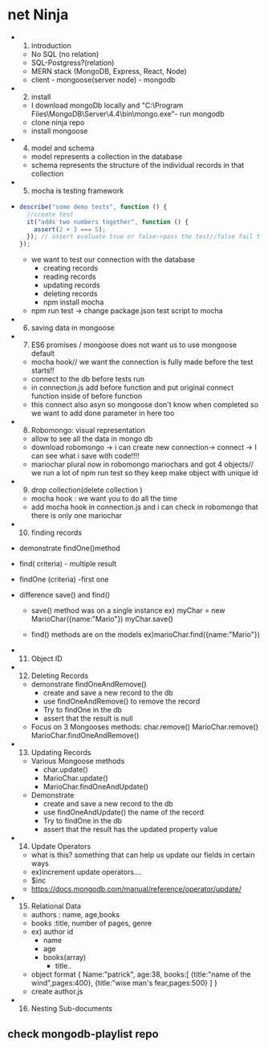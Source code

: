 # net Ninja

- 1. introduction
  - No SQL (no relation)
  - SQL-Postgress?(relation)
  - MERN stack (MongoDB, Express, React, Node)
  - client - mongoose(server node) - mongodb
- 2. install

  - I download mongoDb locally and "C:\Program Files\MongoDB\Server\4.4\bin\mongo.exe"- run mongodb
  - clone ninja repo
  - install mongoose

- 4. model and schema

  - model represents a collection in the database
  - schema represents the structure of the individual records in that collection

- 5. mocha is testing framework
- ```js
  describe("some demo tests", function () {
    //create test
    it("adds two numbers together", function () {
      assert(2 + 3 === 5);
    }); // assert evaluate true or false->pass the test//false fail test
  });
  ```

  - we want to test our connection with the database
    - creating records
    - reading records
    - updating records
    - deleting records
    - npm install mocha
  - npm run test -> change package.json test script to mocha

- 6. saving data in mongoose

- 7. ES6 promises / mongoose does not want us to use mongoose default
  - mocha hook// we want the connection is fully made before the test starts!!
  - connect to the db before tests run
  - in connection.js add before function and put original connect function inside of before function
  - this connect also asyn so mongoose don't know when completed so we want to add done parameter in here too
- 8. Robomongo: visual representation

  - allow to see all the data in mongo db
  - download robomongo -> i can create new connection-> connect -> I can see what i save with code!!!!
  - mariochar plural now in robomongo mariochars and got 4 objects// we run a lot of npm run test so they keep make object with unique id

- 9. drop collection(delete collection )

  - mocha hook : we want you to do all the time
  - add mocha hook in connection.js and i can check in robomongo that there is only one mariochar

- 10. finding records
- demonstrate findOne()method

- find( criteria) - multiple result
- findOne (criteria) -first one
- difference save() and find()

  - save() method was on a single instance
    ex) myChar = new MarioChar({name:"Mario"})
    myChar.save()

  - find() methods are on the models
    ex)marioChar.find({name:"Mario"})

- 11. Object ID
- 12. Deleting Records

  - demonstrate findOneAndRemove()
    - create and save a new record to the db
    - use findOneAndRemove() to remove the record
    - Try to findOne in the db
    - assert that the result is null
  - Focus on 3 Mongooses methods:
    char.remove()
    MarioChar.remove()
    MarioChar.findOneAndRemove()

- 13. Updating Records
  - Various Mongoose methods
    - char.update()
    - MarioChar.update()
    - MarioChar.findOneAndUpdate()
  - Demonstrate
    - create and save a new record to the db
    - use findOneAndUpdate() the name of the record
    - Try to findOne in the db
    - assert that the result has the updated property value
- 14. Update Operators

  - what is this? something that can help us update our fields in certain ways
  - ex)increment update operators....
  - \$inc
  - https://docs.mongodb.com/manual/reference/operator/update/

- 15. Relational Data
      <new model>

  - authors : name, age,books
  - books :title, number of pages, genre
  - ex)
    author id
    - name
    - age
    - books(array)
      - title..
  - object format
    {
    Name:"patrick",
    age:38,
    books:[
    {title:"name of the wind",pages:400},
    {title:"wise man's fear,pages:500}
    ]
    }
  - create author.js

- 16. Nesting Sub-documents

## check mongodb-playlist repo
